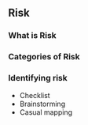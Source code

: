 ## Risk
### What is Risk 
### Categories of Risk 
### Identifying risk
- Checklist 
- Brainstorming 
- Casual mapping 
